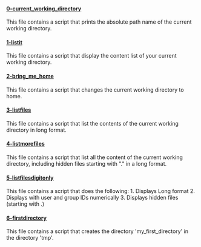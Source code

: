 #### [0-current_working_directory](0-current_working_directory)
This file contains a script that prints the absolute path name of the current working directory.

#### [1-listit](1-listit)
This file contains a script that display the content list of your current working directory.

#### [2-bring_me_home](2-bring_me_home)
This file contains a script that changes the current working directory to home.

#### [3-listfiles](3-listfiles)
This file contains a script that list the contents of the current working directory in long format.

#### [4-listmorefiles](4-listmorefiles)
This file contains a script that list all the content of the current working directory, including hidden files starting with "." in a long format.

#### [5-listfilesdigitonly](5-listfilesdigitonly)
This file contains a script that does the following:
	1. Displays Long format
	2. Displays with user and group IDs numerically
	3. Displays hidden files (starting with .)

#### [6-firstdirectory](6-firstdirectory)
This file contains a script that creates the directory 'my_first_directory' in the directory 'tmp'.

